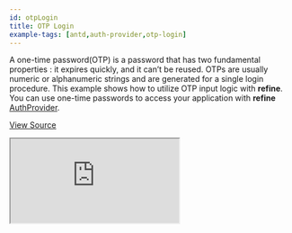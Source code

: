 ```yaml
---
id: otpLogin
title: OTP Login
example-tags: [antd,auth-provider,otp-login]
---
```


A one-time password(OTP) is a password that has two fundamental properties : it expires quickly, and it can’t be reused. OTPs are usually numeric or alphanumeric strings and are generated for a single login procedure. This example shows how to utilize OTP input logic with **refine**. You can use one-time passwords to access your application with **refine** [AuthProvider](/docs/api-reference/core/providers/auth-provider/).

[View Source](https://github.com/pankod/refine/tree/master/examples/authProvider/otpLogin)

<iframe loading="lazy" src="https://stackblitz.com//github/pankod/refine/tree/master/examples/authProvider/otpLogin?embed=1&view=preview&theme=dark&preset=node&ctl=1"
    style={{width: "100%", height:"80vh", border: "0px", borderRadius: "8px", overflow:"hidden"}}
    title="refine-otp-login-example"
></iframe>